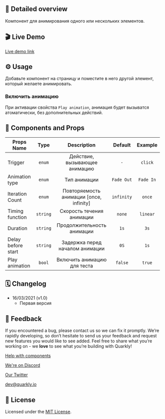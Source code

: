 ## 📖 Detailed overview

Компонент для анимирования одного или нескольких элементов.

## 🎬 Live Demo

[Live demo link](https://quarkly-ui-components.netlify.app/animation/)

## ⚙️ Usage

Добавьте компонент на страницу и поместите в него другой элемент, который желаете анимировать.

### Включить анимацию

При активации свойства `Play animation`, анимация будет вызыватся атоматически, без дополнительных действий.

## 🧩 Components and Props

| Props Name         |   Type   |               Description               |  Default   |  Example  |
| ------------------ | :------: | :-------------------------------------: | :--------: | :-------: |
| Trigger            |  `enum`  |      Действие, вызывающее анимацию      |    `-`     |  `click`  |
| Animation type     |  `enum`  |              Тип анимации               | `Fade Out` | `Fade In` |
| Iteration Count    |  `enum`  | Повторяемость анимации [once, infinity] | `infinity` |  `once`   |
| Timing function    | `string` |        Cкорость течения анимации        |   `none`   | `linear`  |
| Duration           | `string` |       Продолжительность анимации        |    `1s`    |   `3s`    |
| Delay before start | `string` |     Задержка перед началом анимации     |    `0S`    |   `1s`    |
| Play animation     |  `bool`  |       Включить анимацию для теста       |  `false`   |  `true`   |

## 🗓 Changelog

- 16/03/2021 (v1.0)
  - Первая версия

## 📮 Feedback

If you encountered a bug, please contact us so we can fix it promptly. We’re rapidly developing, so don’t hesitate to send us your feedback and request new features you would like to see added. Feel free to share what you’re working on - we **love** to see what you’re building with Quarkly!

[Help with components](https://feedback.quarkly.io/communities/1-quarkly-forum/categories/7-components/topics)

[We're on Discord](https://discord.gg/f9KhSMGX)

[Our Twitter](https://twitter.com/quarklyapp)

[dev@quarkly.io](mailto:dev@quarkly.io)

## 📝 License

Licensed under the [MIT License](./LICENSE).
